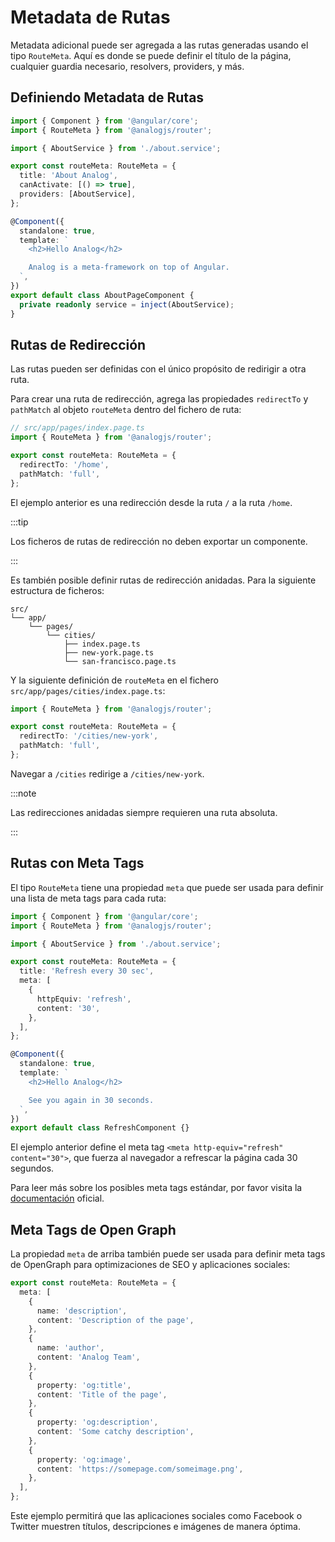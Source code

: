 # Metadata de Rutas

Metadata adicional puede ser agregada a las rutas generadas usando el tipo `RouteMeta`. Aquí es donde se puede definir el título de la página, cualquier guardia necesario, resolvers, providers, y más.

## Definiendo Metadata de Rutas

```ts
import { Component } from '@angular/core';
import { RouteMeta } from '@analogjs/router';

import { AboutService } from './about.service';

export const routeMeta: RouteMeta = {
  title: 'About Analog',
  canActivate: [() => true],
  providers: [AboutService],
};

@Component({
  standalone: true,
  template: `
    <h2>Hello Analog</h2>

    Analog is a meta-framework on top of Angular.
  `,
})
export default class AboutPageComponent {
  private readonly service = inject(AboutService);
}
```

## Rutas de Redirección

Las rutas pueden ser definidas con el único propósito de redirigir a otra ruta.

Para crear una ruta de redirección, agrega las propiedades `redirectTo` y `pathMatch` al objeto `routeMeta` dentro del fichero de ruta:

```ts
// src/app/pages/index.page.ts
import { RouteMeta } from '@analogjs/router';

export const routeMeta: RouteMeta = {
  redirectTo: '/home',
  pathMatch: 'full',
};
```

El ejemplo anterior es una redirección desde la ruta `/` a la ruta `/home`.

:::tip

Los ficheros de rutas de redirección no deben exportar un componente.

:::

Es también posible definir rutas de redirección anidadas. Para la siguiente estructura de ficheros:

```treeview
src/
└── app/
    └── pages/
        └── cities/
            ├── index.page.ts
            ├── new-york.page.ts
            └── san-francisco.page.ts
```

Y la siguiente definición de `routeMeta` en el fichero `src/app/pages/cities/index.page.ts`:

```ts
import { RouteMeta } from '@analogjs/router';

export const routeMeta: RouteMeta = {
  redirectTo: '/cities/new-york',
  pathMatch: 'full',
};
```

Navegar a `/cities` redirige a `/cities/new-york`.

:::note

Las redirecciones anidadas siempre requieren una ruta absoluta.

:::

## Rutas con Meta Tags

El tipo `RouteMeta` tiene una propiedad `meta` que puede ser usada para definir una lista de meta tags para cada ruta:

```ts
import { Component } from '@angular/core';
import { RouteMeta } from '@analogjs/router';

import { AboutService } from './about.service';

export const routeMeta: RouteMeta = {
  title: 'Refresh every 30 sec',
  meta: [
    {
      httpEquiv: 'refresh',
      content: '30',
    },
  ],
};

@Component({
  standalone: true,
  template: `
    <h2>Hello Analog</h2>

    See you again in 30 seconds.
  `,
})
export default class RefreshComponent {}
```

El ejemplo anterior define el meta tag `<meta http-equiv="refresh" content="30">`, que fuerza al navegador a refrescar la página cada 30 segundos.

Para leer más sobre los posibles meta tags estándar, por favor visita la [documentación](https://developer.mozilla.org/en-US/docs/Web/HTML/Element/meta) oficial.

## Meta Tags de Open Graph

La propiedad `meta` de arriba también puede ser usada para definir meta tags de OpenGraph para optimizaciones de SEO y aplicaciones sociales:

```ts
export const routeMeta: RouteMeta = {
  meta: [
    {
      name: 'description',
      content: 'Description of the page',
    },
    {
      name: 'author',
      content: 'Analog Team',
    },
    {
      property: 'og:title',
      content: 'Title of the page',
    },
    {
      property: 'og:description',
      content: 'Some catchy description',
    },
    {
      property: 'og:image',
      content: 'https://somepage.com/someimage.png',
    },
  ],
};
```

Este ejemplo permitirá que las aplicaciones sociales como Facebook o Twitter muestren títulos, descripciones e imágenes de manera óptima.
